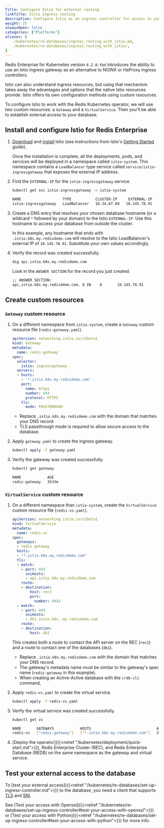 ```yaml
---
Title: Configure Istio for external routing
linkTitle: Istio ingress routing
description: Configure Istio as an ingress controller for access to your Redis Enterprise databases from outside the Kubernetes cluster. 
weight: 25
alwaysOpen: false
categories: ["Platforms"]
aliases: [
    /kubernetes/re-databases/ingress_routing_with_istio.md,
    /kubernetes/re-databases/ingress_routing_with_istio/,
]
---
```


Redis Enterprise for Kubernetes version `6.2.8-tbd` introduces the ability to use an Istio ingress gateway as an alternative to NGINX or HaProxy ingress controllers.

Istio can also understand ingress resources, but using that mechanism takes away the advantages and options that the native Istio resources provide. Istio offers its own configuration methods using custom resources.

To configure Istio to work with the Redis Kubernetes operator, we will use two custom resources: a `Gateway` and a `VirtualService`. Then you'll be able to establish external access to your database.

## Install and configure Istio for Redis Enterprise

1. [Download](https://istio.io/latest/docs/setup/getting-started/) and [install](https://istio.io/latest/docs/setup/getting-started/) Istio (see instructions from Istio's [Getting Started](https://istio.io/latest/docs/setup/getting-started/) guide).

    Once the installation is complete, all the deployments, pods, and services will be deployed in a namespace called `istio-system`. This namespace contains a `LoadBalancer` type service called `service/istio-ingressgateway` that exposes the external IP address.

1. Find the `EXTERNAL-IP` for the `istio-ingressgateway` service.

    ```sh
    kubectl get svc istio-ingressgateway -n istio-system

    NAME                   TYPE           CLUSTER-IP     EXTERNAL-IP      PORT(S)                                                                      AGE
    istio-ingressgateway   LoadBalancer   10.34.67.89   10.145.78.91   15021:12345/TCP,80:67891/TCP,443:23456/TCP,31400:78901/TCP,15443:10112/TCP   3h8m
    ```

1. Create a DNS entry that resolves your chosen database hostname (or a wildcard `*` followed by your domain) to the Istio `EXTERNAL-IP`. Use this hostname to access your database from outside the cluster.

    In this example, any hostname that ends with `.istio.k8s.my.redisdemo.com` will resolve to the Istio LoadBalancer's external IP of `10.145.78.91`. Substitute your own values accordingly.

1. Verify the record was created successfully.

    ```sh
    dig api.istio.k8s.my.redisdemo.com
    ```

    Look in the `ANSWER SECTION` for the record you just created.

    ```sh
    ;; ANSWER SECTION:
    api.istio.k8s.my.redisdemo.com. 0 IN    A       10.145.78.91
    ```

## Create custom resources

### `Gateway` custom resource

1. On a different namespace from `istio-system`, create a `Gateway` custom resource file (`redis-gateway.yaml`).

    ```yaml
    apiVersion: networking.istio.io/v1beta1
    kind: Gateway
    metadata:
      name: redis-gateway
    spec:
      selector:
        istio: ingressgateway 
      servers:
      - hosts:
        - '*.istio.k8s.my.redisdemo.com'
        port:
          name: https
          number: 443
          protocol: HTTPS
        tls:
          mode: PASSTHROUGH
    ```

    - Replace `.istio.k8s.my.redisdemo.com` with the domain that matches your DNS record.
    - TLS passthrough mode is required to allow secure access to the database.

1. Apply `gateway.yaml` to create the ingress gateway.

    ```sh
    kubectl apply -f gateway.yaml
    ```

1. Verify the gateway was created successfully.

      ```sh
      kubectl get gateway

      NAME            AGE
      redis-gateway   3h33m
      ```

### `VirtualService` custom resource

1. On a different namespace than `istio-system`, create the `VirtualService` custom resource file (`redis-vs.yaml`).

    ```yaml
    apiVersion: networking.istio.io/v1beta1
    kind: VirtualService
    metadata:
      name: redis-vs
    spec:
      gateways:
      - redis-gateway
      hosts:
      - "*.istio.k8s.my.redisdemo.com"
      tls:
      - match:
        - port: 443
          sniHosts:
          - api.istio.k8s.my.redisdemo.com
        route:
        - destination:
            host: rec1
            port:
              number: 9443
      - match:
        - port: 443
          sniHosts:
          - db1.istio.k8s..my.redisdemo.com
        route:
        - destination:
            host: db1
    ```

    This creates both a route to contact the API server on the REC (`rec1`) and a route to contact one of the databases (`db1`).

    - Replace `.istio.k8s.my.redisdemo.com` with the domain that matches your DNS record.
    - The gateway's metadata name must be similar to the gateway's spec name (`redis-gateway` in this example).
    - When creating an Active-Active database with the `crdb-cli` command,  

1. Apply `redis-vs.yaml` to create the virtual service.

    ```sh
    kubectl apply -f redis-vs.yaml
    ```

1. Verify the virtual service was created successfully.

    ```sh
    kubectl get vs

    NAME       GATEWAYS            HOSTS                              AGE
    redis-vs   ["redis-gateway"]   ["*.istio.k8s.my.redisdemo.com"]   3h33m
    ```

1. [Deploy the operator]({{<relref "/kubernetes/deployment/quick-start.md">}}), Redis Enterprise Cluster (REC), and Redis Enterprise Database (REDB) on the same namespace as the gateway and virtual service.

## Test your external access to the database

To [test your external access]({{<relref "/kubernetes/re-databases/set-up-ingress-controller.md">}}) to the database, you need a client that supports [TLS](https://en.wikipedia.org/wiki/Transport_Layer_Security) and [SNI](https://en.wikipedia.org/wiki/Server_Name_Indication).

See [Test your access with Openssl]({{<relref "/kubernetes/re-databases/set-up-ingress-controller#test-your-access-with-openssl">}}) or [Test your access with Python]({{<relref "/kubernetes/re-databases/set-up-ingress-controller#test-your-access-with-python">}}) for more info.

